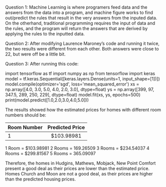 Question 1: Machine Learning is where programers feed data and the answers from the data into a program, and machine figure works to find out/predict the rules that result in the very answers from the inputed data.
On the otherhand, traditional programming requires the input of data and the rules, and the program will return the answers that are derived by applying the rules to the inputted data.

Question 2: After modifying Laurence Maroney’s code and running it twice, the two results were different from each other. Both answers were close to 22, but were off be a little bit. 

Question 3: After running this code:

import tensorflow as tf
import numpy as np
from tensorflow import keras
model = tf.keras.Sequential([keras.layers.Dense(units=1, input_shape=[1])])
model.compile(optimizer='sgd', loss='mean_squared_error')
xs = np.array([4.0, 3.0, 5.0, 4.0, 2.0, 3.0], dtype=float)
ys = np.array([399, 97, 347.5, 289, 250, 229], dtype=float)
model.fit(xs, ys, epochs=500)
print(model.predict([1.0,2.0,3.0,4.0,5.0]))

The results showed how the estimated prices for homes with different room numbers should be: 

| Room Number        | Predicted Price        |
| ------------- |:-------------:|
| 1     | $103.98981 |


1 Room = $103.98981
2 Rooms = 169.26509
3 Rooms = $234.54037
4 Rooms = $299.81567
5 Rooms = 365.09097

Therefore, the homes in Hudgins, Mathews, Mobjack, New Point Comfort present a good deal as their prices are lower than the estimated price.
Homes Church and Moon are not a good deal, as their prices are higher than the predicted housing prices. 





